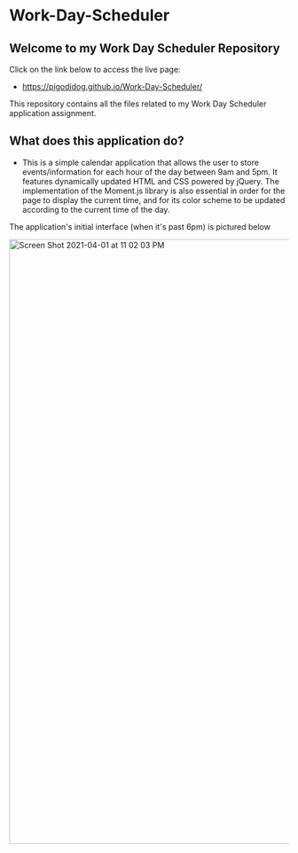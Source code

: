 # Work-Day-Scheduler

## Welcome to my Work Day Scheduler Repository

Click on the link below to access the live page:
- https://pigodidog.github.io/Work-Day-Scheduler/


This repository contains all the files related to my Work Day Scheduler application assignment.

## What does this application do?

- This is a simple calendar application that allows the user to store events/information for each hour of the day between 9am and 5pm. It features dynamically updated HTML and CSS powered by jQuery. The implementation of the Moment.js library is also essential in order for the page to display the current time, and for its color scheme to be updated according to the current time of the day.


The application's initial interface (when it's past 6pm) is pictured below

<img width="1091" alt="Screen Shot 2021-04-01 at 11 02 03 PM" src="https://user-images.githubusercontent.com/60542798/113379136-4f24cf80-933e-11eb-8e19-61f6c8e3806f.png">
